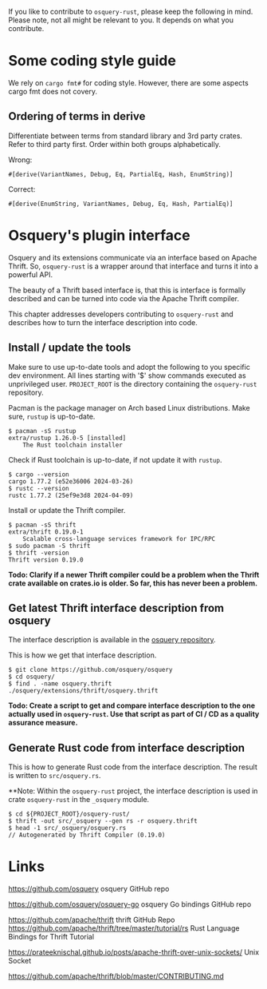 If you like to contribute to `osquery-rust`, please keep the following in mind. Please note, not all might
be relevant to you. It depends on what you contribute.

# Some coding style guide

We rely on `cargo fmt#` for coding style. However, there are some aspects cargo fmt does not covery.

## Ordering of terms in derive

Differentiate between terms from standard library and 3rd party crates. Refer to 
third party first. Order within both groups alphabetically.

Wrong:

    #[derive(VariantNames, Debug, Eq, PartialEq, Hash, EnumString)]

Correct:

    #[derive(EnumString, VariantNames, Debug, Eq, Hash, PartialEq)]

# Osquery's plugin interface

Osquery and its extensions communicate via an interface based on Apache Thrift. So,
`osquery-rust` is a wrapper around that interface and turns it into a powerful API.

The beauty of a Thrift based interface is, that this is interface is formally described 
and can be turned into code via the Apache Thrift compiler.

This chapter addresses developers contributing to `osquery-rust` and describes 
how to turn the interface description into code.

## Install / update the tools

Make sure to use up-to-date tools and adopt the following to you specific dev 
environment. All lines starting with '$' show commands executed as unprivileged user.
`PROJECT_ROOT` is the directory containing the `osquery-rust` repository.

Pacman is the package manager on Arch based Linux distributions. Make sure, `rustup` 
is up-to-date.

    $ pacman -sS rustup
    extra/rustup 1.26.0-5 [installed]
        The Rust toolchain installer

Check if Rust toolchain is up-to-date, if not update it with `rustup`.

    $ cargo --version
    cargo 1.77.2 (e52e36006 2024-03-26)
    $ rustc --version
    rustc 1.77.2 (25ef9e3d8 2024-04-09)


Install or update the Thrift compiler.

    $ pacman -sS thrift
    extra/thrift 0.19.0-1
        Scalable cross-language services framework for IPC/RPC
    $ sudo pacman -S thrift
    $ thrift -version
    Thrift version 0.19.0

**Todo: Clarify if a newer Thrift compiler could be a problem when the Thrift crate 
available on crates.io is older. So far, this has never been a problem.**

## Get latest Thrift interface description from osquery

The interface description 
is available in the [osquery repository](https://github.com/osquery/osquery).

This is how we get that interface description.

    $ git clone https://github.com/osquery/osquery
    $ cd osquery/
    $ find . -name osquery.thrift
    ./osquery/extensions/thrift/osquery.thrift

**Todo: Create a script to get and compare interface description to the one actually 
used in `osquery-rust`. Use that script as part of CI / CD as a quality assurance measure.**

## Generate Rust code from interface description

This is how to generate Rust code from the interface description. The result is written 
to `src/osquery.rs`.

**Note: Within the `osquery-rust` project, the interface description is used in 
crate `osquery-rust` in the `_osquery` module.

    $ cd ${PROJECT_ROOT}/osquery-rust/
    $ thrift -out src/_osquery --gen rs -r osquery.thrift
    $ head -1 src/_osquery/osquery.rs
    // Autogenerated by Thrift Compiler (0.19.0)

# Links

https://github.com/osquery osquery GitHub repo

https://github.com/osquery/osquery-go osquery Go bindings GitHub repo

https://github.com/apache/thrift thrift GitHub Repo
https://github.com/apache/thrift/tree/master/tutorial/rs Rust Language Bindings for Thrift Tutorial

https://prateeknischal.github.io/posts/apache-thrift-over-unix-sockets/ Unix Socket

https://github.com/apache/thrift/blob/master/CONTRIBUTING.md
